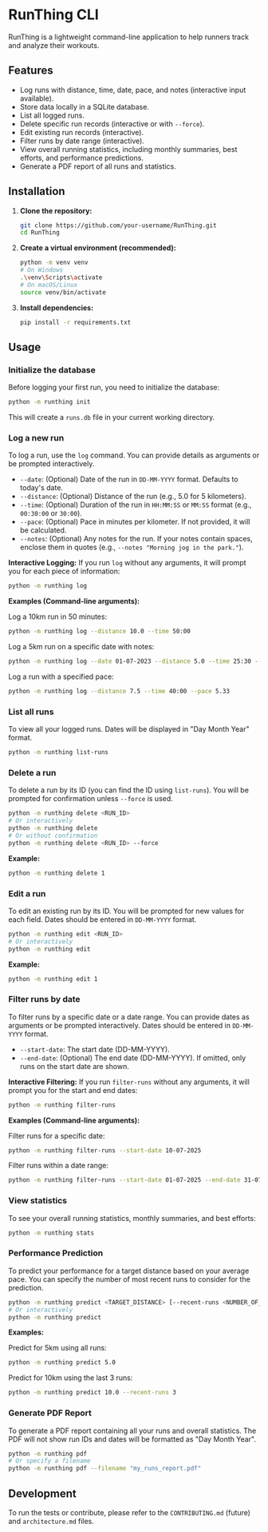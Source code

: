 # RunThing CLI

RunThing is a lightweight command-line application to help runners track and analyze their workouts.

## Features
- Log runs with distance, time, date, pace, and notes (interactive input available).
- Store data locally in a SQLite database.
- List all logged runs.
- Delete specific run records (interactive or with `--force`).
- Edit existing run records (interactive).
- Filter runs by date range (interactive).
- View overall running statistics, including monthly summaries, best efforts, and performance predictions.
- Generate a PDF report of all runs and statistics.

## Installation

1.  **Clone the repository:**
    ```bash
    git clone https://github.com/your-username/RunThing.git
    cd RunThing
    ```

2.  **Create a virtual environment (recommended):**
    ```bash
    python -m venv venv
    # On Windows
    .\venv\Scripts\activate
    # On macOS/Linux
    source venv/bin/activate
    ```

3.  **Install dependencies:**
    ```bash
    pip install -r requirements.txt
    ```

## Usage

### Initialize the database
Before logging your first run, you need to initialize the database:

```bash
python -m runthing init
```

This will create a `runs.db` file in your current working directory.

### Log a new run

To log a run, use the `log` command. You can provide details as arguments or be prompted interactively.

-   `--date`: (Optional) Date of the run in `DD-MM-YYYY` format. Defaults to today's date.
-   `--distance`: (Optional) Distance of the run (e.g., 5.0 for 5 kilometers).
-   `--time`: (Optional) Duration of the run in `HH:MM:SS` or `MM:SS` format (e.g., `00:30:00` or `30:00`).
-   `--pace`: (Optional) Pace in minutes per kilometer. If not provided, it will be calculated.
-   `--notes`: (Optional) Any notes for the run. If your notes contain spaces, enclose them in quotes (e.g., `--notes "Morning jog in the park."`).

**Interactive Logging:**
If you run `log` without any arguments, it will prompt you for each piece of information:
```bash
python -m runthing log
```

**Examples (Command-line arguments):**

Log a 10km run in 50 minutes:
```bash
python -m runthing log --distance 10.0 --time 50:00
```

Log a 5km run on a specific date with notes:
```bash
python -m runthing log --date 01-07-2023 --distance 5.0 --time 25:30 --notes "Morning jog in the park."
```

Log a run with a specified pace:
```bash
python -m runthing log --distance 7.5 --time 40:00 --pace 5.33
```

### List all runs

To view all your logged runs. Dates will be displayed in "Day Month Year" format.

```bash
python -m runthing list-runs
```

### Delete a run

To delete a run by its ID (you can find the ID using `list-runs`). You will be prompted for confirmation unless `--force` is used.

```bash
python -m runthing delete <RUN_ID>
# Or interactively
python -m runthing delete
# Or without confirmation
python -m runthing delete <RUN_ID> --force
```

**Example:**
```bash
python -m runthing delete 1
```

### Edit a run

To edit an existing run by its ID. You will be prompted for new values for each field. Dates should be entered in `DD-MM-YYYY` format.

```bash
python -m runthing edit <RUN_ID>
# Or interactively
python -m runthing edit
```

**Example:**
```bash
python -m runthing edit 1
```

### Filter runs by date

To filter runs by a specific date or a date range. You can provide dates as arguments or be prompted interactively. Dates should be entered in `DD-MM-YYYY` format.

-   `--start-date`: The start date (DD-MM-YYYY).
-   `--end-date`: (Optional) The end date (DD-MM-YYYY). If omitted, only runs on the start date are shown.

**Interactive Filtering:**
If you run `filter-runs` without any arguments, it will prompt you for the start and end dates:
```bash
python -m runthing filter-runs
```

**Examples (Command-line arguments):**

Filter runs for a specific date:
```bash
python -m runthing filter-runs --start-date 10-07-2025
```

Filter runs within a date range:
```bash
python -m runthing filter-runs --start-date 01-07-2025 --end-date 31-07-2025
```

### View statistics

To see your overall running statistics, monthly summaries, and best efforts:

```bash
python -m runthing stats
```

### Performance Prediction

To predict your performance for a target distance based on your average pace. You can specify the number of most recent runs to consider for the prediction.

```bash
python -m runthing predict <TARGET_DISTANCE> [--recent-runs <NUMBER_OF_RUNS>]
# Or interactively
python -m runthing predict
```

**Examples:**

Predict for 5km using all runs:
```bash
python -m runthing predict 5.0
```

Predict for 10km using the last 3 runs:
```bash
python -m runthing predict 10.0 --recent-runs 3
```

### Generate PDF Report

To generate a PDF report containing all your runs and overall statistics. The PDF will not show run IDs and dates will be formatted as "Day Month Year".

```bash
python -m runthing pdf
# Or specify a filename
python -m runthing pdf --filename "my_runs_report.pdf"
```

## Development

To run the tests or contribute, please refer to the `CONTRIBUTING.md` (future) and `architecture.md` files.